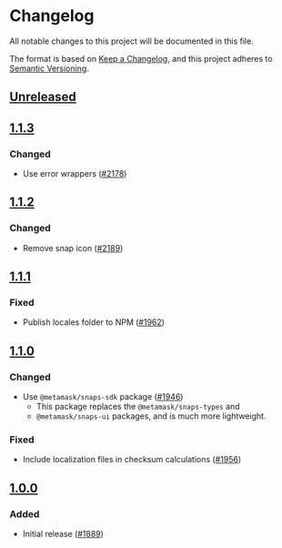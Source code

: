 # Changelog
All notable changes to this project will be documented in this file.

The format is based on [Keep a Changelog](https://keepachangelog.com/en/1.0.0/),
and this project adheres to [Semantic Versioning](https://semver.org/spec/v2.0.0.html).

## [Unreleased]

## [1.1.3]
### Changed
- Use error wrappers ([#2178](https://github.com/MetaMask/snaps/pull/2178))

## [1.1.2]
### Changed
- Remove snap icon ([#2189](https://github.com/MetaMask/snaps/pull/2189))

## [1.1.1]
### Fixed
- Publish locales folder to NPM ([#1962](https://github.com/MetaMask/snaps/pull/1962))

## [1.1.0]
### Changed
- Use `@metamask/snaps-sdk` package ([#1946](https://github.com/MetaMask/snaps/pull/1946))
  - This package replaces the `@metamask/snaps-types` and
  - `@metamask/snaps-ui` packages, and is much more lightweight.

### Fixed
- Include localization files in checksum calculations ([#1956](https://github.com/MetaMask/snaps/pull/1956))

## [1.0.0]
### Added
- Initial release ([#1889](https://github.com/MetaMask/snaps/pull/1889))

[Unreleased]: https://github.com/MetaMask/snaps/compare/@metamask/localization-example-snap@1.1.3...HEAD
[1.1.3]: https://github.com/MetaMask/snaps/compare/@metamask/localization-example-snap@1.1.2...@metamask/localization-example-snap@1.1.3
[1.1.2]: https://github.com/MetaMask/snaps/compare/@metamask/localization-example-snap@1.1.1...@metamask/localization-example-snap@1.1.2
[1.1.1]: https://github.com/MetaMask/snaps/compare/@metamask/localization-example-snap@1.1.0...@metamask/localization-example-snap@1.1.1
[1.1.0]: https://github.com/MetaMask/snaps/compare/@metamask/localization-example-snap@1.0.0...@metamask/localization-example-snap@1.1.0
[1.0.0]: https://github.com/MetaMask/snaps/releases/tag/@metamask/localization-example-snap@1.0.0
